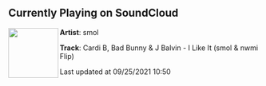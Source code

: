 ## Currently Playing on SoundCloud

[<img align="left" width="100" src="https://i1.sndcdn.com/artworks-Kzcd34cYnlZV3XPT-r2UI2w-t500x500.jpg">](https://soundcloud.com/smolbeats/cardi-b-bad-bunny-j-balvin-i-like-it-smol-nwmi-flip)

**Artist**: smol 

**Track**: Cardi B, Bad Bunny & J Balvin - I Like It (smol & nwmi Flip)

Last updated at 09/25/2021 10:50
